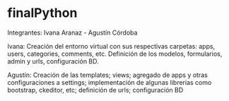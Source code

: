 # finalPython

Integrantes: Ivana Aranaz - Agustín Córdoba

Ivana: Creación del entorno virtual con sus respectivas carpetas: apps, users, categories, comments, etc. Definición de los modelos, formularios, admin y urls, configuración BD.


Agustín: Creación de las templates; views; agregado de apps y otras configuraciones a settings; implementación de algunas librerias como bootstrap, ckeditor, etc; definición de urls; configuración BD

